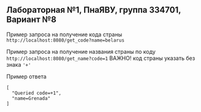 Лабораторная №1, ПнаЯВУ, группа 334701, Вариант №8
----

Пример запроса на получение кода страны
`http://localhost:8080/get_code?name=belarus`

Пример запроса на получение названия страны по коду
`http://localhost:8080/get_name?code=1`
ВАЖНО! код страны указать без знака `'+'`

Пример ответа
```
[
  "Queried code=+1",
  "name=Grenada"
]
```
